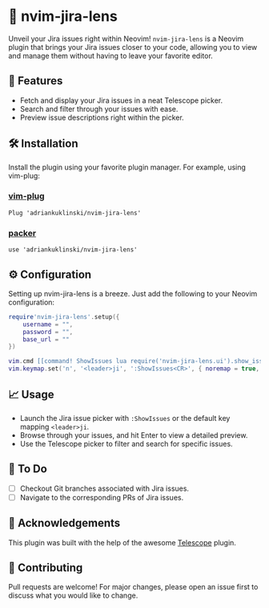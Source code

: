 # 🧐 nvim-jira-lens

Unveil your Jira issues right within Neovim! `nvim-jira-lens` is a Neovim plugin that brings your Jira issues closer to your code, allowing you to view and manage them without having to leave your favorite editor.

## 🚀 Features
- Fetch and display your Jira issues in a neat Telescope picker.
- Search and filter through your issues with ease.
- Preview issue descriptions right within the picker.

## 🛠️ Installation
Install the plugin using your favorite plugin manager. For example, using vim-plug:
### [vim-plug](https://github.com/junegunn/vim-plug)
```vim
Plug 'adriankuklinski/nvim-jira-lens'
```
### [packer](https://github.com/wbthomason/packer.nvim)
```vim
use 'adriankuklinski/nvim-jira-lens'
```

## ⚙️️  Configuration
Setting up nvim-jira-lens is a breeze. Just add the following to your Neovim configuration:
```lua
require'nvim-jira-lens'.setup({
    username = "",
    password = "",
    base_url = ""
})

vim.cmd [[command! ShowIssues lua require('nvim-jira-lens.ui').show_issues()]]
vim.keymap.set('n', '<leader>ji', ':ShowIssues<CR>', { noremap = true, silent = true })
```

## 📈 Usage
- Launch the Jira issue picker with `:ShowIssues` or the default key mapping `<leader>ji`.
- Browse through your issues, and hit Enter to view a detailed preview.
- Use the Telescope picker to filter and search for specific issues.

## 📝 To Do
 - [ ] Checkout Git branches associated with Jira issues.
 - [ ] Navigate to the corresponding PRs of Jira issues.

## 🙏 Acknowledgements
This plugin was built with the help of the awesome [Telescope](https://github.com/nvim-telescope/telescope.nvim) plugin.

## 🤝 Contributing
Pull requests are welcome! For major changes, please open an issue first to discuss what you would like to change.

